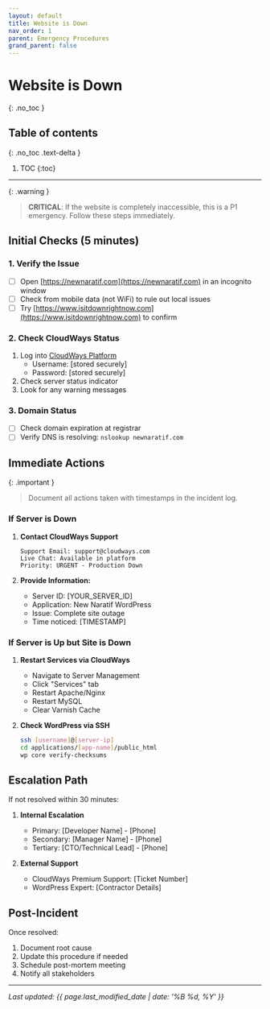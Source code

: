 ```yaml
---
layout: default
title: Website is Down
nav_order: 1
parent: Emergency Procedures
grand_parent: false
---
```


# Website is Down
{: .no_toc }

## Table of contents
{: .no_toc .text-delta }

1. TOC
{:toc}

---

{: .warning }
> **CRITICAL**: If the website is completely inaccessible, this is a P1 emergency. Follow these steps immediately.

## Initial Checks (5 minutes)

### 1. Verify the Issue
- [ ] Open [https://newnaratif.com](https://newnaratif.com) in an incognito window
- [ ] Check from mobile data (not WiFi) to rule out local issues
- [ ] Try [https://www.isitdownrightnow.com](https://www.isitdownrightnow.com) to confirm

### 2. Check CloudWays Status
1. Log into [CloudWays Platform](https://platform.cloudways.com)
   - Username: [stored securely]
   - Password: [stored securely]
2. Check server status indicator
3. Look for any warning messages

### 3. Domain Status
- [ ] Check domain expiration at registrar
- [ ] Verify DNS is resolving: `nslookup newnaratif.com`

## Immediate Actions

{: .important }
> Document all actions taken with timestamps in the incident log.

### If Server is Down
1. **Contact CloudWays Support**
   ```
   Support Email: support@cloudways.com
   Live Chat: Available in platform
   Priority: URGENT - Production Down
   ```

2. **Provide Information:**
   - Server ID: [YOUR_SERVER_ID]
   - Application: New Naratif WordPress
   - Issue: Complete site outage
   - Time noticed: [TIMESTAMP]

### If Server is Up but Site is Down

1. **Restart Services via CloudWays**
   - Navigate to Server Management
   - Click "Services" tab
   - Restart Apache/Nginx
   - Restart MySQL
   - Clear Varnish Cache

2. **Check WordPress via SSH**
   ```bash
   ssh [username]@[server-ip]
   cd applications/[app-name]/public_html
   wp core verify-checksums
   ```

## Escalation Path

If not resolved within 30 minutes:

1. **Internal Escalation**
   - Primary: [Developer Name] - [Phone]
   - Secondary: [Manager Name] - [Phone]
   - Tertiary: [CTO/Technical Lead] - [Phone]

2. **External Support**
   - CloudWays Premium Support: [Ticket Number]
   - WordPress Expert: [Contractor Details]

## Post-Incident

Once resolved:
1. Document root cause
2. Update this procedure if needed
3. Schedule post-mortem meeting
4. Notify all stakeholders

---

*Last updated: {{ page.last_modified_date | date: '%B %d, %Y' }}*
